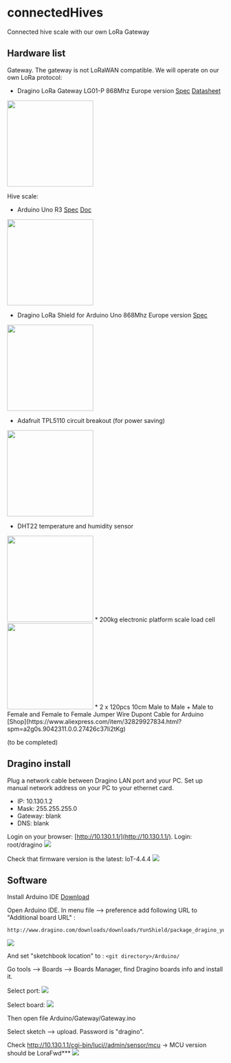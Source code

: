 # connectedHives
Connected hive scale with our own LoRa Gateway

Hardware list
--------------------

Gateway. The gateway is not LoRaWAN compatible. We will operate on our own LoRa protocol:
* Dragino LoRa Gateway LG01-P  868Mhz Europe version [Spec](https://www.dragino.com/products/lora-lorawan-gateway/item/117-lg01-p.html) [Datasheet](https://www.dragino.com/downloads/downloads/datasheet/EN/Datasheet_LG01.pdf)

<img src="https://raw.github.com/luigi1809/connectedHives/master/img/gateway.jpg" width="200">

Hive scale:
* Arduino Uno R3 [Spec](https://store.arduino.cc/arduino-uno-rev3)
 [Doc](https://www.dragino.com/downloads/downloads/UserManual/LG01_LoRa_Gateway_User_Manual.pdf)
 <img src="https://raw.github.com/luigi1809/connectedHives/master/img/arduino.jpg" width="200">
 
* Dragino LoRa Shield for Arduino Uno 868Mhz Europe version [Spec](https://www.dragino.com/products/lora/item/102-lora-shield.html)
<img src="https://raw.github.com/luigi1809/connectedHives/master/img/shield.png" width="200">

* Adafruit TPL5110 circuit breakout (for power saving)
<img src="https://raw.github.com/luigi1809/connectedHives/master/img/tpl5110.jpg" width="200">

* DHT22 temperature and humidity sensor

<img src="https://raw.github.com/luigi1809/connectedHives/master/img/dht22.jpg" width="200">
* 200kg electronic platform scale load cell

<img src="https://raw.github.com/luigi1809/connectedHives/master/img/load-weight-sensor.jpg" width="200">
* 2 x 120pcs 10cm Male to Male + Male to Female and Female to Female Jumper Wire Dupont Cable for Arduino [Shop](https://www.aliexpress.com/item/32829927834.html?spm=a2g0s.9042311.0.0.27426c37Ii2tKg)

(to be completed)

Dragino install
--------------------
Plug a network cable between Dragino LAN port and your PC.
Set up manual network address on your PC to your ethernet card.
* IP: 10.130.1.2
* Mask: 255.255.255.0
* Gateway: blank
* DNS: blank

Login on your browser: [http://10.130.1.1/](http://10.130.1.1/). Login: root/dragino
![](https://raw.github.com/luigi1809/connectedHives/master/img/dragino-lg01-p-login.png)

Check that firmware version is the latest: IoT-4.4.4
![](https://raw.github.com/luigi1809/connectedHives/master/img/dragino-lg01-p-firware-version.png)


Software
--------------------
Install Arduino IDE [Download](https://www.arduino.cc/en/Main/Software#)

Open Arduino IDE. In menu file --> preference add following URL to "Additional board URL" :
```
http://www.dragino.com/downloads/downloads/YunShield/package_dragino_yun_test_index.json
```

![](https://raw.github.com/luigi1809/connectedHives/master/img/IDE-prefs.png)

And set "sketchbook location" to : ```<git directory>/Arduino/```

Go tools --> Boards --> Boards Manager, find Dragino boards info and install it.

Select port:
![](https://raw.github.com/luigi1809/connectedHives/master/img/Arduino-IDE-select-module.png)

Select board:
![](https://raw.github.com/luigi1809/connectedHives/master/img/Arduino-IDE-select-board.png)

Then open file Arduino/Gateway/Gateway.ino

Select sketch --> upload. Password is "dragino".

Check http://10.130.1.1/cgi-bin/luci//admin/sensor/mcu -> MCU version should be LoraFwd***
![](https://raw.github.com/luigi1809/connectedHives/master/img/mcu-version.png)


